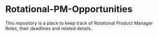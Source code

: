 # Rotational-PM-Opportunities
This repository is a place to keep track of Rotational Product Manager Roles, their deadlines and related details.
